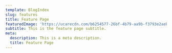 ```yaml
---
template: BlogIndex
slug: features
title: Feature Page
featuredImage: 'https://ucarecdn.com/b6254577-26bf-4b79-aa9b-f3793e2aebdc/'
subtitle: This is the feature page subtitle.
meta:
  description: This is a meta description.
  title: Feature Page
---
```


